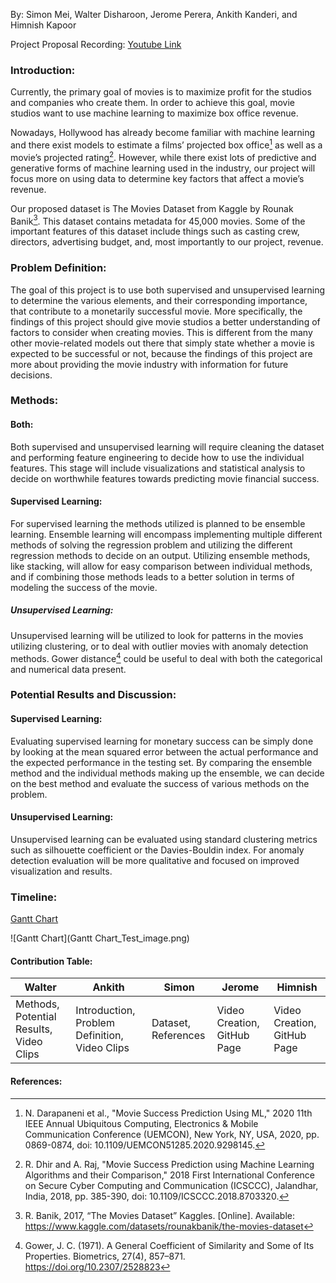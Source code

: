 

By: Simon Mei, Walter Disharoon, Jerome Perera, Ankith Kanderi, and Himnish Kapoor

Project Proposal Recording:
[Youtube Link](https://youtu.be/j-8RxawvbOY)
### **Introduction:**  

Currently, the primary goal of movies is to maximize profit for the studios and companies who create them. In order to achieve this goal, movie studios want to use machine learning to maximize box office revenue.   

Nowadays, Hollywood has already become familiar with machine learning and there exist models to estimate a films’ projected box office[^1] as well as a movie’s projected rating[^2]. However, while there exist lots of predictive and generative forms of machine learning used in the industry, our project will focus more on using data to determine key factors that affect a movie’s revenue.  

Our proposed dataset is The Movies Dataset from Kaggle by Rounak Banik[^3]. This dataset contains metadata for 45,000 movies. Some of the important features of this dataset include things such as casting crew, directors, advertising budget, and, most importantly to our project, revenue. 

### **Problem Definition:**  

The goal of this project is to use both supervised and unsupervised learning to determine the various elements, and their corresponding importance, that contribute to a monetarily successful movie. More specifically, the findings of this project should give movie studios a better understanding of factors to consider when creating movies. This is different from the many other movie-related models out there that simply state whether a movie is expected to be successful or not, because the findings of this project are more about providing the movie industry with information for future decisions.  

### **Methods:** 

#### **Both:** 

Both supervised and unsupervised learning will require cleaning the dataset and performing feature engineering to decide how to use the individual features. This stage will include visualizations and statistical analysis to decide on worthwhile features towards predicting movie financial success. 

#### **Supervised Learning:** 

For supervised learning the methods utilized is planned to be ensemble learning. Ensemble learning will encompass implementing multiple different methods of solving the regression problem and utilizing the different regression methods to decide on an output. Utilizing ensemble methods, like stacking, will allow for easy comparison between individual methods, and if combining those methods leads to a better solution in terms of modeling the success of the movie. 

##### **Unsupervised Learning:** 

Unsupervised learning will be utilized to look for patterns in the movies utilizing clustering, or to deal with outlier movies with anomaly detection methods.  Gower distance[^4] could be useful to deal with both the categorical and numerical data present. 

### **Potential Results and Discussion:** 

#### **Supervised Learning:** 

Evaluating supervised learning for monetary success can be simply done by looking at the mean squared error between the actual performance and the expected performance in the testing set. By comparing the ensemble method and the individual methods making up the ensemble, we can decide on the best method and evaluate the success of various methods on the problem. 

#### **Unsupervised Learning:** 

Unsupervised learning can be evaluated using standard clustering metrics such as silhouette coefficient or the Davies-Bouldin index. For anomaly detection evaluation will be more qualitative and focused on improved visualization and results. 

### **Timeline:**

[Gantt Chart](GanttChart.zip)

![Gantt Chart](Gantt Chart_Test_image.png)

#### **Contribution Table:**

Walter | Ankith | Simon | Jerome | Himnish
--- | --- | --- | --- |---
Methods, Potential Results, Video Clips | Introduction, Problem Definition, Video Clips | Dataset, References | Video Creation, GitHub Page | Video Creation, GitHub Page

#### **References:**

[^1]:	N. Darapaneni et al., "Movie Success Prediction Using ML," 2020 11th IEEE Annual Ubiquitous Computing, Electronics & Mobile Communication Conference (UEMCON), New York, NY, USA, 2020, pp. 0869-0874, doi: 10.1109/UEMCON51285.2020.9298145.
[^2]:	R. Dhir and A. Raj, "Movie Success Prediction using Machine Learning Algorithms and their Comparison," 2018 First International Conference on Secure Cyber Computing and Communication (ICSCCC), Jalandhar, India, 2018, pp. 385-390, doi: 10.1109/ICSCCC.2018.8703320.
[^3]:	R. Banik, 2017, “The Movies Dataset” Kaggles. [Online]. Available: https://www.kaggle.com/datasets/rounakbanik/the-movies-dataset
[^4]:	Gower, J. C. (1971). A General Coefficient of Similarity and Some of Its Properties. Biometrics, 27(4), 857–871. https://doi.org/10.2307/2528823


 

 

 

 

 


 
